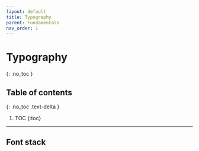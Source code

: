 ```yaml
---
layout: default
title: Typography
parent: Fundamentals
nav_order: 1
---
```


# Typography

{: .no_toc }

## Table of contents

{: .no_toc .text-delta }

1. TOC
   {:toc}

---

## Font stack
